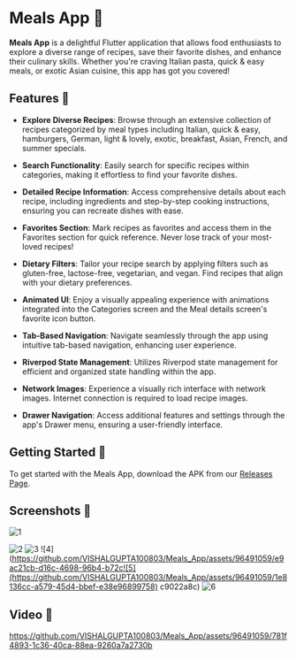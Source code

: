 # Meals App 🍲



**Meals App** is a delightful Flutter application that allows food enthusiasts to explore a diverse range of recipes, save their favorite dishes, and enhance their culinary skills. Whether you're craving Italian pasta, quick & easy meals, or exotic Asian cuisine, this app has got you covered!

## Features 🌟

- **Explore Diverse Recipes**: Browse through an extensive collection of recipes categorized by meal types including Italian, quick & easy, hamburgers, German, light & lovely, exotic, breakfast, Asian, French, and summer specials.

- **Search Functionality**: Easily search for specific recipes within categories, making it effortless to find your favorite dishes.

- **Detailed Recipe Information**: Access comprehensive details about each recipe, including ingredients and step-by-step cooking instructions, ensuring you can recreate dishes with ease.

- **Favorites Section**: Mark recipes as favorites and access them in the Favorites section for quick reference. Never lose track of your most-loved recipes!

- **Dietary Filters**: Tailor your recipe search by applying filters such as gluten-free, lactose-free, vegetarian, and vegan. Find recipes that align with your dietary preferences.

- **Animated UI**: Enjoy a visually appealing experience with animations integrated into the Categories screen and the Meal details screen's favorite icon button.

- **Tab-Based Navigation**: Navigate seamlessly through the app using intuitive tab-based navigation, enhancing user experience.

- **Riverpod State Management**: Utilizes Riverpod state management for efficient and organized state handling within the app.

- **Network Images**: Experience a visually rich interface with network images. Internet connection is required to load recipe images.

- **Drawer Navigation**: Access additional features and settings through the app's Drawer menu, ensuring a user-friendly interface.

## Getting Started 🚀

To get started with the Meals App, download the APK from our [Releases Page](https://github.com/VISHALGUPTA100803/Meals_App/releases/tag/v1.0.0).

## Screenshots 📸
![1](https://github.com/VISHALGUPTA100803/Meals_App/assets/96491059/04762b61-6d40-48cc-9f54-48d5471bc7e0)

![2](https://github.com/VISHALGUPTA100803/Meals_App/assets/96491059/7a8f3fa1-0ee1-4176-bfd4-b2736f6faae3)
![3](https://github.com/VISHALGUPTA100803/Meals_App/assets/96491059/e8a97439-5ee6-474d-bcdc-a1ff9c6dd3c8)
![4](https://github.com/VISHALGUPTA100803/Meals_App/assets/96491059/e9ac21cb-d16c-4698-96b4-b72c![5](https://github.com/VISHALGUPTA100803/Meals_App/assets/96491059/1e8136cc-a579-45d4-bbef-e38e96899758)
c9022a8c)
![6](https://github.com/VISHALGUPTA100803/Meals_App/assets/96491059/a0742e53-efbe-4892-9a56-465079f331cb)

## Video 📸










https://github.com/VISHALGUPTA100803/Meals_App/assets/96491059/781f4893-1c36-40ca-88ea-9260a7a2730b



